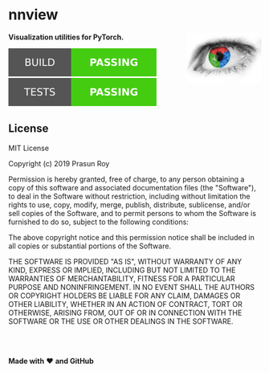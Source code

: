 # nnview
**Visualization utilities for PyTorch.**
<img align='right' height='100' src='https://github.com/prasunroy/nnview/blob/master/assets/logo.jpg' />

![badge](https://github.com/prasunroy/nnview/blob/master/assets/badge_1.svg)
![badge](https://github.com/prasunroy/nnview/blob/master/assets/badge_2.svg)

## License
MIT License

Copyright (c) 2019 Prasun Roy

Permission is hereby granted, free of charge, to any person obtaining a copy of this software and associated documentation files (the "Software"), to deal in the Software without restriction, including without limitation the rights to use, copy, modify, merge, publish, distribute, sublicense, and/or sell copies of the Software, and to permit persons to whom the Software is furnished to do so, subject to the following conditions:

The above copyright notice and this permission notice shall be included in all copies or substantial portions of the Software.

THE SOFTWARE IS PROVIDED "AS IS", WITHOUT WARRANTY OF ANY KIND, EXPRESS OR IMPLIED, INCLUDING BUT NOT LIMITED TO THE WARRANTIES OF MERCHANTABILITY, FITNESS FOR A PARTICULAR PURPOSE AND NONINFRINGEMENT. IN NO EVENT SHALL THE AUTHORS OR COPYRIGHT HOLDERS BE LIABLE FOR ANY CLAIM, DAMAGES OR OTHER LIABILITY, WHETHER IN AN ACTION OF CONTRACT, TORT OR OTHERWISE, ARISING FROM, OUT OF OR IN CONNECTION WITH THE SOFTWARE OR THE USE OR OTHER DEALINGS IN THE SOFTWARE.

<br />
<br />



**Made with** :heart: **and GitHub**
